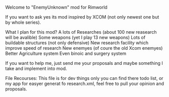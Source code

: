 Welcome to "EnemyUnknown" mod for Rimworld

If you want to ask yes its mod inspired by XCOM (not only newest one but by whole series).

What I plan for this mod? 
A lots of Researches (about 100 new reasearch will be avalible)
Some weapons (yet I play 13 new weapons)
Lots of buildable structures (not only defensive)
New research facility which improve speed of research
New enemyes (of coure the old Xcom enemyes)
Better Agriculture system
Even binoic and surgery system

If you want to help me, just send me your proposals and maybe something I take and implement into mod.

File Recourses:
This file is for dev things only you can find there todo list, or my app for easyer generat fo research.xml, feel free to pull your opinion and proposals.

